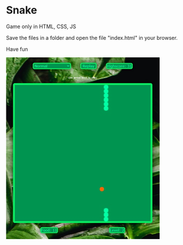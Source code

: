 # Snake

 Game only in HTML, CSS, JS


 Save the files in a folder and open the file "index.html" in your browser.

 Have fun

 ![Preview](SnakePreview.jpg)
